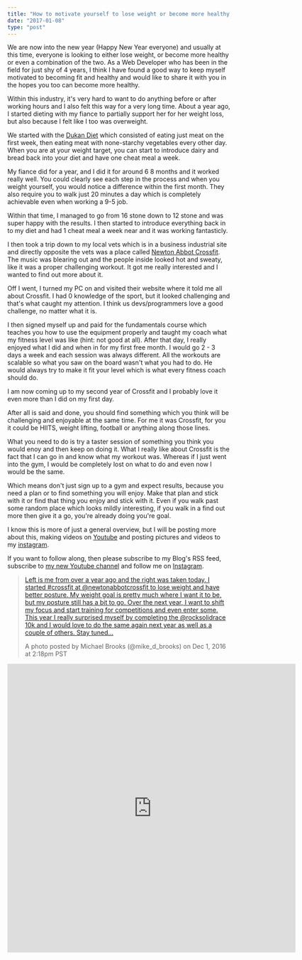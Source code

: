 ```yaml
---
title: "How to motivate yourself to lose weight or become more healthy when working 9-5 in an office"
date: "2017-01-08"
type: "post"
---
```


We are now into the new year (Happy New Year everyone) and usually at this time, everyone is looking to either lose weight, or become more healthy or even a combination of the two. As a Web Developer who has been in the field for just shy of 4 years, I think I have found a good way to keep myself motivated to becoming fit and healthy and would like to share it with you in the hopes you too can become more healthy.

Within this industry, it's very hard to want to do anything before or after working hours and I also felt this way for a very long time. About a year ago, I started dieting with my fiance to partially support her for her weight loss, but also because I felt like I too was overweight.

We started with the [Dukan Diet](https://amzn.to/2iRplgK) which consisted of eating just meat on the first week, then eating meat with none-starchy vegetables every other day. When you are at your weight target, you can start to introduce dairy and bread back into your diet and have one cheat meal a week.

My fiance did for a year, and I did it for around 6 8 months and it worked really well. You could clearly see each step in the process and when you weight yourself, you would notice a difference within the first month. They also require you to walk just 20 minutes a day which is completely achievable even when working a 9-5 job.

Within that time, I managed to go from 16 stone down to 12 stone and was super happy with the results. I then started to introduce everything back in to my diet and had 1 cheat meal a week near and it was working fantasticly.

I then took a trip down to my local vets which is in a business industrial site and directly opposite the vets was a place called [Newton Abbot Crossfit](https://newtonabbotcrossfit.com). The music was blearing out and the people inside looked hot and sweaty, like it was a proper challenging workout. It got me really interested and I wanted to find out more about it.

Off I went, I turned my PC on and visited their website where it told me all about Crossfit. I had 0 knowledge of the sport, but it looked challenging and that's what caught my attention. I think us devs/programmers love a good challenge, no matter what it is.

I then signed myself up and paid for the fundamentals course which teaches you how to use the equipment properly and taught my coach what my fitness level was like (hint: not good at all). After that day, I really enjoyed what I did and when in for my first free month. I would go 2 - 3 days a week and each session was always different. All the workouts are scalable so what you saw on the board wasn't what you had to do. He would always try to make it fit your level which is what every fitness coach should do.

I am now coming up to my second year of Crossfit and I probably love it even more than I did on my first day.

After all is said and done, you should find something which you think will be challenging and enjoyable at the same time. For me it was Crossfit, for you it could be HIITS, weight lifting, football or anything along those lines.

What you need to do is try a taster session of something you think you would enoy and then keep on doing it. What I really like about Crossfit is the fact that I can go in and know what my workout was. Whereas if I just went into the gym, I would be completely lost on what to do and even now I would be the same.

Which means don't just sign up to a gym and expect results, because you need a plan or to find something you will enjoy. Make that plan and stick with it or find that thing you enjoy and stick with it. Even if you walk past some random place which looks mildly interesting, if you walk in a find out more then give it a go, you're already doing you're goal.

I know this is more of just a general overview, but I will be posting more about this, making videos on [Youtube](https://www.youtube.com/channel/UCVgnM5-VVXfps0ThboeVlQA) and posting pictures and videos to my [instagram](https://www.instagram.com/mike_d_brooks/).

If you want to follow along, then please subscribe to my Blog's RSS feed, subscribe to [my new Youtube channel](https://www.youtube.com/channel/UCVgnM5-VVXfps0ThboeVlQA) and follow me on [Instagram](https://www.instagram.com/mike_d_brooks/).

> [Left is me from over a year ago and the right was taken today. I started #crossfit at @newtonabbotcrossfit to lose weight and have better posture. My weight goal is pretty much where I want it to be, but my posture still has a bit to go. Over the next year, I want to shift my focus and start training for competitions and even enter some. This year I really surprised myself by completing the @rocksolidrace 10k and I would love to do the same again next year as well as a couple of others. Stay tuned...](https://www.instagram.com/p/BNfbKmijdl6/)
> 
> A photo posted by Michael Brooks (@mike_d_brooks) on Dec 1, 2016 at 2:18pm PST

<iframe src="https://snapwidget.com/embed/313865" class="snapwidget-widget" allowtransparency="true" frameborder="0" scrolling="no" style="border:none; overflow:hidden; width:650px; height:650px"></iframe>

